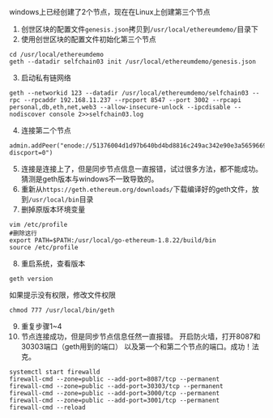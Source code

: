windows上已经创建了2个节点，现在在Linux上创建第三个节点

1. 创世区块的配置文件`genesis.json`拷贝到`/usr/local/ethereumdemo/`目录下
2. 使用创世区块的配置文件初始化第三个节点
```
cd /usr/local/ethereumdemo
geth --datadir selfchain03 init /usr/local/ethereumdemo/genesis.json
```
3. 启动私有链网络
```
geth --networkid 123 --datadir /usr/local/ethereumdemo/selfchain03 --rpc --rpcaddr 192.168.11.237 --rpcport 8547 --port 3002 --rpcapi personal,db,eth,net,web3 --allow-insecure-unlock --ipcdisable --nodiscover console 2>>selfchain03.log
```
4. 连接第二个节点
```
admin.addPeer("enode://51376004d1d97b640bd4bd8816c249ac342e90e3a5659669dd846825a468e274e7dfe336a85a36183e932928d2c112263d7323427b97abfae9abbfca2d5635aa@192.168.11.46:3001?discport=0")
```
5. 连接是连接上了，但是同步节点信息一直报错，试过很多方法，都不能成功。猜测是geth版本与windows不一致导致的。
6. 重新从`https://geth.ethereum.org/downloads/`下载编译好的geth文件，放到`/usr/local/bin`目录
7. 删掉原版本环境变量
```
vim /etc/profile
#删除这行
export PATH=$PATH:/usr/local/go-ethereum-1.8.22/build/bin
source /etc/profile
```
8. 重启系统，查看版本
```
geth version
```
如果提示没有权限，修改文件权限
```
chmod 777 /usr/local/bin/geth
```
9. 重复步骤1~4
10. 节点连接成功，但是同步节点信息任然一直报错。
开启防火墙，打开8087和30303端口（geth用到的端口）
以及第一个和第二个节点的端口。成功！法克。
```
systemctl start firewalld
firewall-cmd --zone=public --add-port=8087/tcp --permanent
firewall-cmd --zone=public --add-port=30303/tcp --permanent
firewall-cmd --zone=public --add-port=3000/tcp --permanent
firewall-cmd --zone=public --add-port=3001/tcp --permanent
firewall-cmd --reload
```
